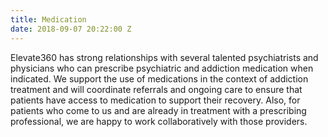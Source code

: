 ```yaml
---
title: Medication
date: 2018-09-07 20:22:00 Z
---
```


Elevate360 has strong relationships with several talented psychiatrists and physicians who can prescribe psychiatric and addiction medication when indicated. We support the use of medications in the context of addiction treatment and will coordinate referrals and ongoing care to ensure that patients have access to medication to support their recovery.  Also, for patients who come to us and are already in treatment with a prescribing professional, we are happy to work collaboratively with those providers.  